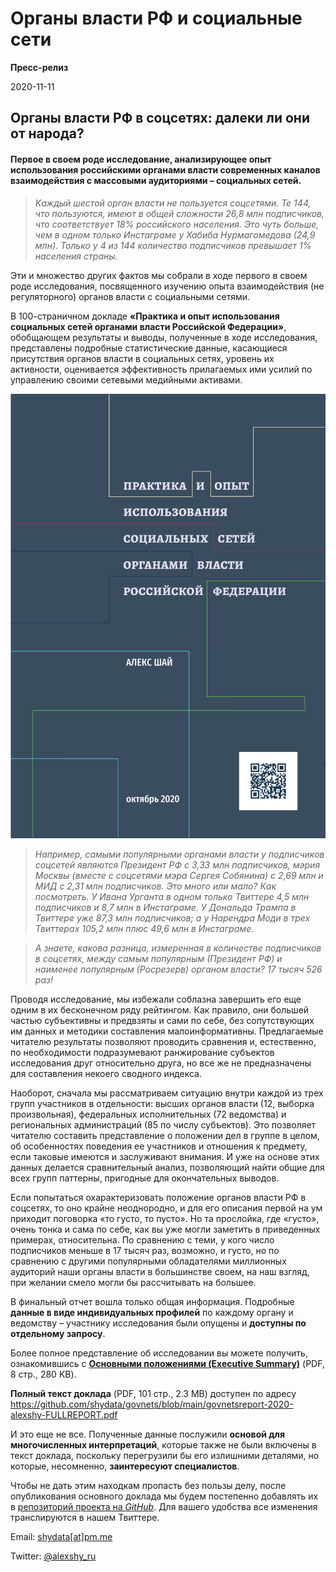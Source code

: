 # Органы власти РФ и социальные сети


**Пресс-релиз**

2020-11-11


## Органы власти РФ в соцсетях: далеки ли они от народа?

#### Первое в своем роде исследование, анализирующее опыт использования российскими органами власти современных каналов взаимодействия с массовыми аудиториями – социальных сетей.

>_Каждый шестой орган власти не пользуется соцсетями. Те 144, что пользуются, имеют в общей сложности 26,8 млн подписчиков, что соответствует 18% российского населения. Это чуть больше, чем в одном только Инстаграме у Хабиба Нурмагомедова (24,9 млн). Только у 4 из 144 количество подписчиков превышает 1% населения страны._

Эти и множество других фактов мы собрали в ходе первого в своем роде исследования, посвященного изучению опыта взаимодействия (не регуляторного) органов власти с социальными сетями.

В 100-страничном докладе **«Практика и опыт использования социальных сетей органами власти Российской Федерации»**, обобщающем результаты и выводы, полученные в ходе исследования, представлены подробные статистические данные, касающиеся присутствия органов власти в социальных сетях, уровень их активности, оценивается эффективность прилагаемых ими усилий по управлению своими сетевыми медийными активами.

![alt text](https://github.com/shydata/govnets/blob/main/_cover.png "Обложка Отчета")

>_Например, самыми популярными органами власти у подписчиков соцсетей являются Президент РФ с 3,33 млн подписчиков, мэрия Москвы (вместе с соцсетями мэра Сергея Собянина) с 2,69 млн и МИД с 2,31 млн подписчиков. Это много или мало? Как посмотреть. У Ивана Урганта в одном только Твиттере 4,5 млн подписчиков и 8,7 млн в Инстаграме. У Дональда Трампа в Твиттере уже 87,3 млн подписчиков; а у Нарендра Моди в трех Твиттерах 105,2 млн плюс 49,6 млн в Инстаграме._

>_А знаете, какова разница, измеренная в количестве подписчиков в соцсетях, между самым популярным (Президент РФ) и наименее популярным (Росрезерв) органом власти? 17 тысяч 526 раз!_

Проводя исследование, мы избежали соблазна завершить его еще одним в их бесконечном ряду рейтингом. Как правило, они большей частью субъективны и предвзяты и сами по себе, без сопутствующих им данных и методики составления малоинформативны. Предлагаемые читателю результаты позволяют проводить сравнения и, естественно, по необходимости подразумевают ранжирование субъектов исследования друг относительно друга, но все же не предназначены для составления некоего сводного индекса.

Наоборот, сначала мы рассматриваем ситуацию внутри каждой из трех групп участников в отдельности: высших органов власти (12, выборка произвольная), федеральных исполнительных (72 ведомства) и региональных администраций (85 по числу субъектов). Это позволяет читателю составить представление о положении дел в группе в целом, об особенностях поведения ее участников и отношения к предмету, если таковые имеются и заслуживают внимания. И уже на основе этих данных делается сравнительный анализ, позволяющий найти общие для всех групп паттерны, пригодные для окончательных выводов.

Если попытаться охарактеризовать положение органов власти РФ в соцсетях, то оно крайне неоднородно, и для его описания первой на ум приходит поговорка «то густо, то пусто». Но та прослойка, где «густо», очень тонка и сама по себе, как вы уже могли заметить в приведенных примерах, относительна. По сравнению с теми, у кого число подписчиков меньше в 17 тысяч раз, возможно, и густо, но по сравнению с другими популярными обладателями миллионных аудиторий наши органы власти в большинстве своем, на наш взгляд, при желании смело могли бы рассчитывать на большее.

В финальный отчет вошла только общая информация. Подробные __данные в виде индивидуальных профилей__ по каждому органу и ведомству – участнику исследования были опущены и __доступны по отдельному запросу__.

Более полное представление об исследовании вы можете получить, ознакомившись с [__Основными положениями (Executive Summary)__](https://github.com/shydata/govnets/blob/main/govnetsreport-2020-alexshy-EXECUTIVESUMMARY.pdf) (PDF, 8 стр., 280 KB).

__Полный текст доклада__ (PDF, 101 стр., 2.3 MB) доступен по адресу <https://github.com/shydata/govnets/blob/main/govnetsreport-2020-alexshy-FULLREPORT.pdf>

И это еще не все. Полученные данные послужили __основой для многочисленных интерпретаций__, которые также не были включены в текст доклада, поскольку перегрузили бы его излишними деталями, но которые, несомненно, __заинтересуют специалистов__.

Чтобы не дать этим находкам пропасть без пользы делу, после опубликования основного доклада мы будем постепенно добавлять их в [репозиторий проекта на _GitHub_](https://github.com/shydata/govnets). Для вашего удобства все изменения транслируются в нашем Твиттере.

Email: [shydata[at]pm.me](mailto:shydata@pm.me)

Twitter: [@alexshy_ru](https://twitter.com/alexshy_ru)
